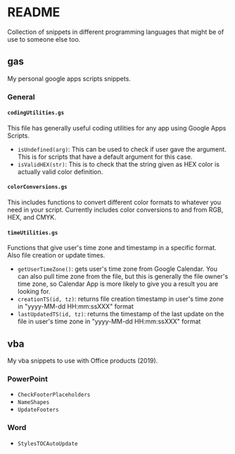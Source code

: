 # README

Collection of snippets in different programming languages that might be of use to someone else too.

## gas

My personal google apps scripts snippets.

### General

#### `codingUtilities.gs`

This file has generally useful coding utilities for any app using Google Apps Scripts. 
- `isUndefined(arg)`: This can be used to check if user gave the argument. This is for scripts that have a default argument for this case.
- `isValidHEX(str)`: This is to check that the string given as HEX color is actually valid color definition.

#### `colorConversions.gs`

This includes functions to convert different color formats to whatever you need in your script. Currently includes color conversions to and from RGB, HEX, and CMYK.

#### `timeUtilities.gs`

Functions that give user's time zone and timestamp in a specific format. Also file creation or update times.
- `getUserTimeZone()`: gets user's time zone from Google Calendar. You can also pull time zone from the file, but this is generally the file owner's time zone, so Calendar App is more likely to give you a result you are looking for.
- `creationTS(id, tz)`: returns file creation timestamp in user's time zone in "yyyy-MM-dd HH:mm:ssXXX" format
- `lastUpdatedTS(id, tz)`: returns the timestamp of the last update on the file in user's time zone in "yyyy-MM-dd HH:mm:ssXXX" format

## vba

My vba snippets to use with Office products (2019).

### PowerPoint

- `CheckFooterPlaceholders`
- `NameShapes`
- `UpdateFooters`

### Word

- `StylesTOCAutoUpdate`
